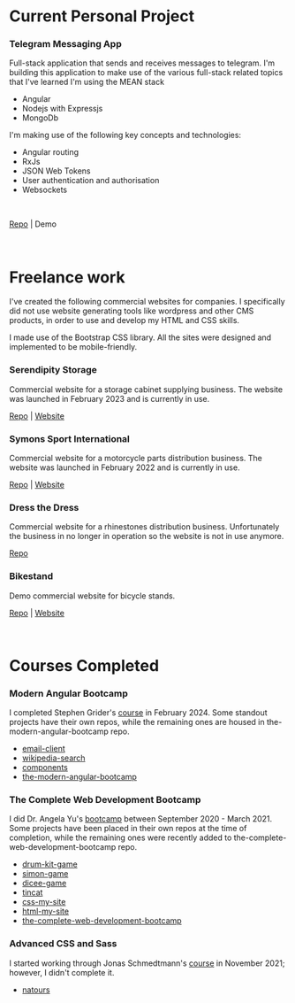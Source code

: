 # Current Personal Project

### Telegram Messaging App
Full-stack application that sends and receives messages to telegram.
I'm building this application to make use of the various full-stack related topics that I've learned
I'm using the MEAN stack
* Angular
* Nodejs with Expressjs
* MongoDb

I'm making use of the following key concepts and technologies:
* Angular routing
* RxJs
* JSON Web Tokens
* User authentication and authorisation
* Websockets

<br>

[Repo](https://github.com/AnevRensburg/telegram-app) | Demo

<br>

# Freelance work

I've created the following commercial websites for companies.
I specifically did not use website generating tools like wordpress and other CMS products, in order to use and develop my HTML and CSS skills.

I made use of the Bootstrap CSS library.
All the sites were designed and implemented to be mobile-friendly.

### Serendipity Storage
Commercial website for a storage cabinet supplying business. The website was launched in February 2023 and is currently in use.
<br>

[Repo](https://github.com/AnevRensburg/serendipity-storage) | [Website](https://serendipitystorage.co.za/)

### Symons Sport International
Commercial website for a motorcycle parts distribution business. The website was launched in February 2022 and is currently in use.
<br>

[Repo](https://github.com/AnevRensburg/symons-sport)  |  [Website](https://www.symons-sport.co.za/)

### Dress the Dress
  Commercial website for a rhinestones distribution business. Unfortunately the business in no longer in operation so the website is not in use anymore.
  <br>

  [Repo](https://github.com/AnevRensburg/dress-the-dress) 

### Bikestand 
Demo commercial website for bicycle stands.
<br>

[Repo](https://github.com/AnevRensburg/bike-stand) | [Website](https://anevrensburg.github.io/bike-stand/)

<br>

# Courses Completed

### Modern Angular Bootcamp
I completed Stephen Grider's [course](https://www.udemy.com/course/the-modern-angular-bootcamp) in February 2024. Some standout projects have their own repos, while the remaining ones are housed in the-modern-angular-bootcamp repo.
* [email-client](https://github.com/AnevRensburg/email-client)
* [wikipedia-search](https://github.com/AnevRensburg/wikipedia-search)
* [components](https://github.com/AnevRensburg/components)
* [the-modern-angular-bootcamp](https://github.com/AnevRensburg/the-modern-angular-bootcamp)

### The Complete Web Development Bootcamp
I did Dr. Angela Yu's [bootcamp](https://www.udemy.com/course/the-complete-web-development-bootcamp/) between September 2020 - March 2021. Some projects have been placed in their own repos at the time of completion, while the remaining ones were recently added to the-complete-web-development-bootcamp repo.
* [drum-kit-game](https://github.com/AnevRensburg/drum-kit-game)
* [simon-game](https://github.com/AnevRensburg/simon-game)
* [dicee-game](https://github.com/AnevRensburg/dicee-game)
* [tincat](https://github.com/AnevRensburg/tincat)
* [css-my-site](https://github.com/AnevRensburg/css-my-site)  
* [html-my-site](https://github.com/AnevRensburg/html-my-site)
* [the-complete-web-development-bootcamp](https://github.com/AnevRensburg/the-complete-web-development-bootcamp)

### Advanced CSS and Sass
I started working through Jonas Schmedtmann's [course](https://www.udemy.com/course/advanced-css-and-sass/) in November 2021; however, I didn't complete it.
* [natours](https://github.com/AnevRensburg/natours)

